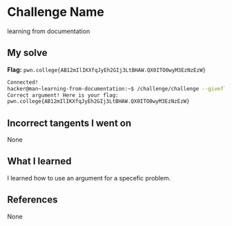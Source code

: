 # Challenge Name
learning from documentation

## My solve
**Flag:** `pwn.college{AB12mIlIKXfqJyEh2GIj3LtBHAW.QX0ITO0wyM3EzNzEzW}`

```bash
Connected!
hacker@man~learning-from-documentation:~$ /challenge/challenge --giveflag
Correct argument! Here is your flag:
pwn.college{AB12mIlIKXfqJyEh2GIj3LtBHAW.QX0ITO0wyM3EzNzEzW}
```
## Incorrect tangents I went on
None

## What I learned
I learned how to use an argument for a specefic problem.

## References 
None
